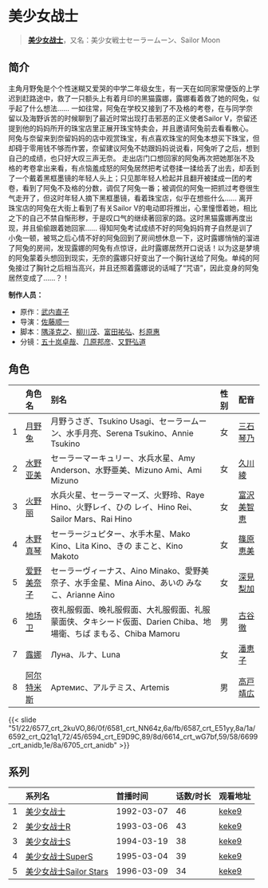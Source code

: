 # 美少女战士


> <u>**[美少女战士](http://bgm.tv/subject/1510)**</u>，又名：美少女戦士セーラームーン、Sailor Moon

## 简介


主角月野兔是个个性迷糊又爱哭的中学二年级女生，有一天在如同家常便饭的上学迟到赶路途中，救了一只额头上有着月印的黑猫露娜，露娜看着救了她的阿兔，似乎起了什么想法……
一如往常，阿兔在学校又接到了不及格的考卷，在与同学奈留以及海野诉苦的时候聊到了最近时常出现打击邪恶的正义使者Sailor V，奈留还提到他的妈妈所开的珠宝店里正展开珠宝特卖会，并且邀请阿兔前去看看散心。
阿兔与奈留来到奈留妈妈的店中观赏珠宝，有点喜欢珠宝的阿兔本想买下珠宝，但却碍于零用钱不够而作罢，奈留建议阿兔不妨跟妈妈说说看，阿兔听了之后，想到自己的成绩，也只好大叹三声无奈。
走出店门口想回家的阿兔再次把她那张不及格的考卷拿出来看，有点恼羞成怒的阿兔居然把考试卷揉一揉给丢了出去，却丢到了一个戴着黑框墨镜的年轻人头上；只见那年轻人检起并且翻开被揉成一团的考卷，看到了阿兔不及格的分数，调侃了阿兔一番；被调侃的阿兔一把抓过考卷很生气走开了，但这时年轻人摘下黑框墨镜，看着珠宝店，似乎在想些什么……
离开珠宝店的阿兔在大街上看到了有关Sailor V的电动即将推出，心里憧憬着她，相比之下的自己不禁自惭形秽，于是叹口气的继续著回家的路。这时黑猫露娜再度出现，并且偷偷跟着她回家……
得知阿兔考试成绩不好的阿兔妈妈育子自然是训了小兔一顿，被骂之后心情不好的阿兔回到了房间想休息一下，这时露娜悄悄的溜进了阿兔的房间，发现露娜的阿兔有点惊讶，此时露娜居然开口说话！以为这是梦境的阿兔蒙着头想回到现实，无奈的露娜只好变出了一个胸针送给了阿兔。单纯的阿兔接过了胸针之后相当高兴，并且还照着露娜说的话喊了“咒语”，因此变身的阿兔居然变成了……？！

**制作人员：**
- 原作：[武内直子](http://bgm.tv/person/635)
- 导演：[佐藤顺一](http://bgm.tv/person/456)
- 脚本：[隅泽克之](http://bgm.tv/person/81)、[柳川茂](http://bgm.tv/person/584)、[富田祐弘](http://bgm.tv/person/486)、[杉原惠](http://bgm.tv/person/13145)
- 分镜：[五十岚卓哉](http://bgm.tv/person/726)、[几原邦彦](http://bgm.tv/person/724)、[又野弘道](http://bgm.tv/person/2012)

## 角色

|     |   角色名   |   别名  | 性别 |  配音  |
|:--- |:------  |:----      |:---  |:--   |
| 1 | [月野兔](http://bgm.tv/character/6577) | 月野うさぎ、Tsukino Usagi、セーラームーン、水手月亮、Serena Tsukino、Annie Tsukino | 女 | [三石琴乃](http://bgm.tv/person/3918) |
| 2 | [水野亚美](http://bgm.tv/character/6581) | セーラーマーキュリー、水兵水星、Amy Anderson、水野亜美、Mizuno Ami、Ami Mizuno | 女 | [久川綾](http://bgm.tv/person/3875) |
| 3 | [火野丽](http://bgm.tv/character/6587) | 水兵火星、セーラーマーズ、火野玲、Raye Hino、火野レイ、ひの レイ、Hino Rei、Sailor Mars、Rai Hino | 女 | [富沢美智恵](http://bgm.tv/person/4585) |
| 4 | [木野真琴](http://bgm.tv/character/6592) | セーラージュピター、水手木星、Mako Kino、Lita Kino、きの まこと、Kino Makoto | 女 | [篠原恵美](http://bgm.tv/person/4459) |
| 5 | [爱野美奈子](http://bgm.tv/character/6594) | セーラーヴィーナス、Aino Minako、愛野美奈子、水手金星、Mina Aino、あいの みなこ、Arianne Aino | 女 | [深見梨加](http://bgm.tv/person/4141) |
| 6 | [地场卫](http://bgm.tv/character/6614) | 夜礼服假面、晚礼服假面、大礼服假面、礼服蒙面侠、タキシード仮面、Darien Chiba、地場衛、ちば まもる、Chiba Mamoru | 男 | [古谷徹](http://bgm.tv/person/4095) |
| 7 | [露娜](http://bgm.tv/character/6699) | Луна、ルナ、Luna | 女 | [潘恵子](http://bgm.tv/person/4388) |
| 8 | [阿尔特米斯](http://bgm.tv/character/6705) | Артемис、アルテミス、Artemis | 男 | [高戸靖広](http://bgm.tv/person/4584) |

{{< slide "51/22/6577_crt_2kuVO,86/0f/6581_crt_NN64z,6a/fb/6587_crt_E51yy,8a/1a/6592_crt_Q21q1,72/45/6594_crt_E9D9C,89/8d/6614_crt_wG7bf,59/58/6699_crt_anidb,1e/8a/6705_crt_anidb" >}}

## 系列

|     | 系列名               | 首播时间       | 话数/时长 | 观看地址                                                     |
| :-- | :---------------- | :--------- | :---- | :------------------------------------------------------- |
| 1   |[美少女战士](https://bgm.tv/subject/1510)| 1992-03-07 | 46    | [keke9](https://www.keke9.app/play/58692-31-68997.html)  |
| 2   |[美少女战士R](https://bgm.tv/subject/5428)| 1993-03-06 | 43    | [keke9](https://www.keke9.app/play/58710-31-137503.html) |
| 3   |[美少女战士S](https://bgm.tv/subject/5432)| 1994-03-19 | 38    | [keke9](https://www.keke9.app/play/58709-12-211626.html) |
| 4   |[美少女战士SuperS](https://bgm.tv/subject/5433)| 1995-03-04 | 39    | [keke9](https://www.keke9.app/play/58708-31-69043.html)  |
| 5   |[美少女战士Sailor Stars](https://bgm.tv/subject/5434)| 1996-03-09 | 34    | [keke9](https://www.keke9.app/play/58707-31-137469.html) |

<!--

## MAD

{{< media auto="mad/sailor_moon" >}}

-->



